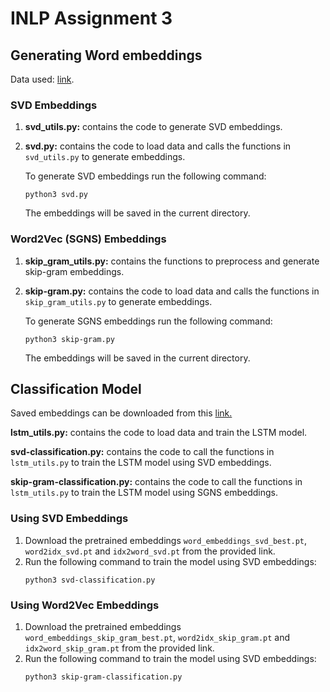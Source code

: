 # INLP Assignment 3

## Generating Word embeddings

Data used: [link](https://iiitaphyd-my.sharepoint.com/personal/advaith_malladi_research_iiit_ac_in/_layouts/15/onedrive.aspx?id=%2Fpersonal%2Fadvaith%5Fmalladi%5Fresearch%5Fiiit%5Fac%5Fin%2FDocuments%2FiNLP%5FA2%2FiNLP%2DA2%2Ezip&parent=%2Fpersonal%2Fadvaith%5Fmalladi%5Fresearch%5Fiiit%5Fac%5Fin%2FDocuments%2FiNLP%5FA2&ga=1).


### SVD Embeddings

1. **svd_utils.py:** contains the code to generate SVD embeddings.
2. **svd.py:** contains the code to load data and calls the functions in `svd_utils.py` to generate embeddings.

    To generate SVD embeddings run the following command:
    ```
    python3 svd.py
    ```

    The embeddings will be saved in the current directory.

### Word2Vec (SGNS) Embeddings

1. **skip_gram_utils.py:** contains the functions to preprocess and generate skip-gram embeddings.
2. **skip-gram.py:** contains the code to load data and calls the functions in `skip_gram_utils.py` to generate embeddings.

    To generate SGNS embeddings run the following command:
    ```
    python3 skip-gram.py
    ```

    The embeddings will be saved in the current directory.


## Classification Model

Saved embeddings can be downloaded from this [link.](https://iiitaphyd-my.sharepoint.com/:f:/g/personal/kukkapalli_shravya_students_iiit_ac_in/EsLrLo5RAY9DiRvJ_LKicE0BlZDRkLN2Y_K0mcBnk9x-Hw?e=UvF8N4)

**lstm_utils.py:** contains the code to load data and train the LSTM model.

**svd-classification.py:** contains the code to call the functions in `lstm_utils.py` to train the LSTM model using SVD embeddings.

**skip-gram-classification.py:** contains the code to call the functions in `lstm_utils.py` to train the LSTM model using SGNS embeddings.

### Using SVD Embeddings
1. Download the pretrained embeddings `word_embeddings_svd_best.pt`, `word2idx_svd.pt` and `idx2word_svd.pt` from the provided link.
2. Run the following command to train the model using SVD embeddings:
    ```
    python3 svd-classification.py
    ```

### Using Word2Vec Embeddings
1. Download the pretrained embeddings `word_embeddings_skip_gram_best.pt`, `word2idx_skip_gram.pt` and `idx2word_skip_gram.pt` from the provided link.
2. Run the following command to train the model using SVD embeddings:
    ```
    python3 skip-gram-classification.py
    ```